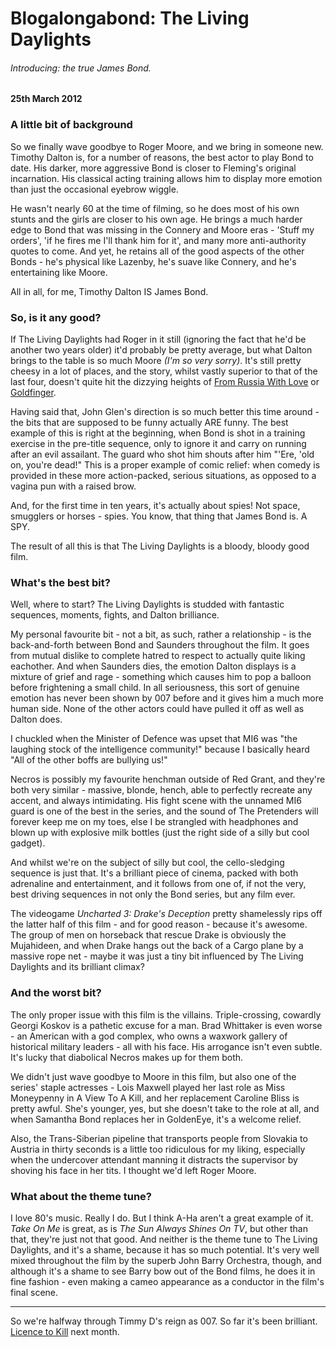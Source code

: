 # Blogalongabond: The Living Daylights

###### Introducing: the true James Bond. 

#### 25th March 2012

### A little bit of background

So we finally wave goodbye to Roger Moore, and we bring in someone new. Timothy Dalton is, for a number of reasons, the best actor to play Bond to date. His darker, more aggressive Bond is closer to Fleming's original incarnation. His classical acting training allows him to display more emotion than just the occasional eyebrow wiggle.

He wasn't nearly 60 at the time of filming, so he does most of his own stunts and the girls are closer to his own age. He brings a much harder edge to Bond that was missing in the Connery and Moore eras - 'Stuff my orders', 'if he fires me I'll thank him for it', and many more anti-authority quotes to come. And yet, he retains all of the good aspects of the other Bonds - he's physical like Lazenby, he's suave like Connery, and he's entertaining like Moore.

All in all, for me, Timothy Dalton IS James Bond.

### So, is it any good?

If The Living Daylights had Roger in it still (ignoring the fact that he'd be another two years older) it'd probably be pretty average, but what Dalton brings to the table is so much Moore _(I'm so very sorry)_. It's still pretty cheesy in a lot of places, and the story, whilst vastly superior to that of the last four, doesn't quite hit the dizzying heights of [From Russia With Love](/blogalongabond/from-russia-with-love) or [Goldfinger](/blogalongabond/goldfinger).

Having said that, John Glen's direction is so much better this time around - the bits that are supposed to be funny actually ARE funny. The best example of this is right at the beginning, when Bond is shot in a training exercise in the pre-title sequence, only to ignore it and carry on running after an evil assailant. The guard who shot him shouts after him "'Ere, 'old on, you're dead!" This is a proper example of comic relief: when comedy is provided in these more action-packed, serious situations, as opposed to a vagina pun with a raised brow.

And, for the first time in ten years, it's actually about spies! Not space, smugglers or horses - spies. You know, that thing that James Bond is. A SPY.

The result of all this is that The Living Daylights is a bloody, bloody good film.

### What's the best bit?

Well, where to start? The Living Daylights is studded with fantastic sequences, moments, fights, and Dalton brilliance.

My personal favourite bit - not a bit, as such, rather a relationship - is the back-and-forth between Bond and Saunders throughout the film. It goes from mutual dislike to complete hatred to respect to actually quite liking eachother. And when Saunders dies, the emotion Dalton displays is a mixture of grief and rage - something which causes him to pop a balloon before frightening a small child. In all seriousness, this sort of genuine emotion has never been shown by 007 before and it gives him a much more human side. None of the other actors could have pulled it off as well as Dalton does.

I chuckled when the Minister of Defence was upset that MI6 was "the laughing stock of the intelligence community!" because I basically heard "All of the other boffs are bullying us!"

Necros is possibly my favourite henchman outside of Red Grant, and they're both very similar - massive, blonde, hench, able to perfectly recreate any accent, and always intimidating. His fight scene with the unnamed MI6 guard is one of the best in the series, and the sound of The Pretenders will forever keep me on my toes, else I be strangled with headphones and blown up with explosive milk bottles (just the right side of a silly but cool gadget).

And whilst we're on the subject of silly but cool, the cello-sledging sequence is just that. It's a brilliant piece of cinema, packed with both adrenaline and entertainment, and it follows from one of, if not the very, best driving sequences in not only the Bond series, but any film ever.

The videogame _Uncharted 3: Drake's Deception_ pretty shamelessly rips off the latter half of this film - and for good reason - because it's awesome. The group of men on horseback that rescue Drake is obviously the Mujahideen, and when Drake hangs out the back of a Cargo plane by a massive rope net - maybe it was just a tiny bit influenced by The Living Daylights and its brilliant climax?

### And the worst bit?

The only proper issue with this film is the villains. Triple-crossing, cowardly Georgi Koskov is a pathetic excuse for a man. Brad Whittaker is even worse - an American with a god complex, who owns a waxwork gallery of historical military leaders - all with his face. His arrogance isn't even subtle. It's lucky that diabolical Necros makes up for them both.

We didn't just wave goodbye to Moore in this film, but also one of the series' staple actresses - Lois Maxwell played her last role as Miss Moneypenny in A View To A Kill, and her replacement Caroline Bliss is pretty awful. She's younger, yes, but she doesn't take to the role at all, and when Samantha Bond replaces her in GoldenEye, it's a welcome relief.

Also, the Trans-Siberian pipeline that transports people from Slovakia to Austria in thirty seconds is a little too ridiculous for my liking, especially when the undercover attendant manning it distracts the supervisor by shoving his face in her tits. I thought we'd left Roger Moore.

###  What about the theme tune?

I love 80's music. Really I do. But I think A-Ha aren't a great example of it. _Take On Me_ is great, as is _The Sun Always Shines On TV_, but other than that, they're just not that good. And neither is the theme tune to The Living Daylights, and it's a shame, because it has so much potential. It's very well mixed throughout the film by the superb John Barry Orchestra, though, and although it's a shame to see Barry bow out of the Bond films, he does it in fine fashion - even making a cameo appearance as a conductor in the film's final scene.

---

So we're halfway through Timmy D's reign as 007. So far it's been brilliant. [Licence to Kill](/blogalongabond/licence-to-kill) next month.